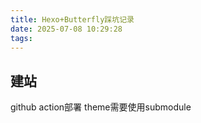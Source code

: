 ```yaml
---
title: Hexo+Butterfly踩坑记录
date: 2025-07-08 10:29:28
tags:
---
```

## 建站

github action部署 theme需要使用submodule
